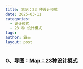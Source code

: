 ```yaml
---
title: 笔记：23 种设计模式
date: 2025-03-11
categories:
  - 设计模式
  - 23 种 设计模式
tags: 
author: 霸天
layout: post
---
```

### 0、导图：[Map：23种设计模式](Map：23种设计模式.xmind)



